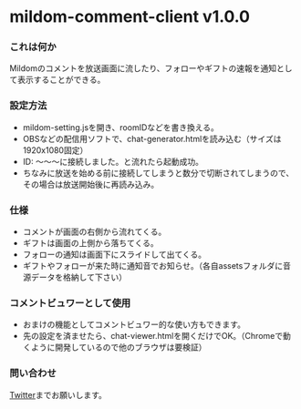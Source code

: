 # mildom-comment-client v1.0.0

### これは何か
Mildomのコメントを放送画面に流したり、フォローやギフトの速報を通知として表示することができる。

### 設定方法
* mildom-setting.jsを開き、roomIDなどを書き換える。
* OBSなどの配信用ソフトで、chat-generator.htmlを読み込む（サイズは1920x1080固定）
* ID: 〜〜〜に接続しました。と流れたら起動成功。
* ちなみに放送を始める前に接続してしまうと数分で切断されてしまうので、その場合は放送開始後に再読み込み。

### 仕様
* コメントが画面の右側から流れてくる。
* ギフトは画面の上側から落ちてくる。
* フォローの通知は画面下にスライドして出てくる。
* ギフトやフォローが来た時に通知音でお知らせ。（各自assetsフォルダに音源データを格納して下さい）

### コメントビュワーとして使用
* おまけの機能としてコメントビュワー的な使い方もできます。
* 先の設定を済ませたら、chat-viewer.htmlを開くだけでOK。（Chromeで動くように開発しているので他のブラウザは要検証）

### 問い合わせ
[Twitter](https://twitter.com/jintokai)までお願いします。
